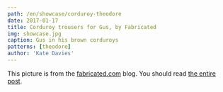 ```yaml
---
path: /en/showcase/corduroy-theodore
date: 2017-01-17
title: Corduroy trousers for Gus, by Fabricated
img: showcase.jpg
caption: Gus in his brown corduroys
patterns: [theodore]
author: 'Kate Davies'
---
```


This picture is from the [fabricated.com](http://fabrickated.com/) blog. 
You should read [the entire post](http://fabrickated.com/2017/01/21/manswap-7-finishing-the-brown-corduroy-trousers/).
